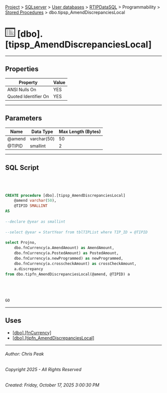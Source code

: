 #### 

[Project](../../../../../index.md) > [SQLserver](../../../../index.md) > [User databases](../../../index.md) > [RTIPDataSQL](../../index.md) > Programmability > [Stored Procedures](Stored_Procedures.md) > dbo.tipsp_AmendDiscrepanciesLocal

# ![Stored Procedures](../../../../../Images/StoredProcedure32.png) [dbo].[tipsp_AmendDiscrepanciesLocal]

---

## <a name="#properties"></a>Properties

| Property | Value |
|---|---|
| ANSI Nulls On | YES |
| Quoted Identifier On | YES |


---

## <a name="#parameters"></a>Parameters

| Name | Data Type | Max Length (Bytes) |
|---|---|---|
| @amend | varchar(50) | 50 |
| @TIPID | smallint | 2 |


---

## <a name="#sqlscript"></a>SQL Script

```sql



CREATE procedure [dbo].[tipsp_AmendDiscrepanciesLocal] 
	@amend varchar(50),
	@TIPID SMALLINT
AS

--declare @year as smallint

--select @year = StartYear from tblTIPList where TIP_ID = @TIPID

select Projno,
	dbo.fnCurrency(a.AmendAmount) as AmendAmount,
	dbo.fnCurrency(a.PostedAmount) as PostedAmount,
	dbo.fnCurrency(a.newProgrammed) as newProgrammed,
	dbo.fnCurrency(a.crosscheckAmount) as crossCheckAmount,
	a.discrepancy
from dbo.tipfn_AmendDiscrepanciesLocal(@amend, @TIPID) a




GO

```


---

## <a name="#uses"></a>Uses

* [[dbo].[fnCurrency]](../Functions/Scalar-valued_Functions/dbo_fnCurrency.md)
* [[dbo].[tipfn_AmendDiscrepanciesLocal]](../Functions/Table-valued_Functions/dbo_tipfn_AmendDiscrepanciesLocal.md)


---

###### Author:  Chris Peak

###### Copyright 2025 - All Rights Reserved

###### Created: Friday, October 17, 2025 3:00:30 PM

